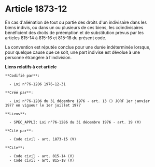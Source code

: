 # Article 1873-12

En cas d'aliénation de tout ou partie des droits d'un indivisaire dans les biens indivis, ou dans un ou plusieurs de ces
biens, les coïndivisaires bénéficient des droits de préemption et de substitution prévus par les articles 815-14 à 815-16 et
815-18 du présent code. 

La convention est réputée conclue pour une durée indéterminée lorsque, pour quelque cause que ce soit, une part indivise est
dévolue à une personne étrangère à l'indivision.

**Liens relatifs à cet article**

	**Codifié par**:

	  - Loi n°76-1286 1976-12-31

	**Créé par**:

	  - Loi n°76-1286 du 31 décembre 1976 - art. 13 () JORF 1er janvier 1977 en vigueur le 1er juillet 1977

	**Liens**:

	  - SPEC_APPLI: Loi n°76-1286 du 31 décembre 1976 - art. 19 (V)

	**Cité par**:

	  - Code civil - art. 1873-15 (V)

	**Cite**:

	  - Code civil - art. 815-14 (V)
	  - Code civil - art. 815-18 (V)
